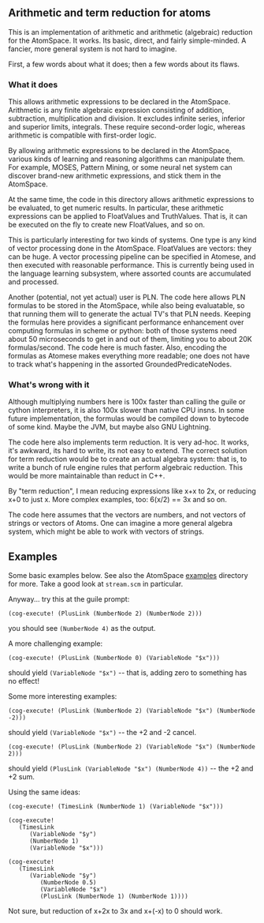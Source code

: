 
Arithmetic and term reduction for atoms
---------------------------------------

This is an implementation of arithmetic and arithmetic (algebraic)
reduction for the AtomSpace. It works. Its basic, direct, and fairly
simple-minded. A fancier, more general system is not hard to imagine.

First, a few words about what it does; then a few words about its flaws.

### What it does
This allows arithmetic expressions to be declared in the AtomSpace.
Arithmetic is any finite algebraic expression consisting of addition,
subtraction, multiplication and division. It excludes infinite series,
inferior and superior limits, integrals. These require second-order
logic, whereas arithmetic is compatible with first-order logic.

By allowing arithmetic expressions to be declared in the AtomSpace,
various kinds of learning and reasoning algorithms can manipulate them.
For example, MOSES, Pattern Mining, or some neural net system can
discover brand-new arithmetic expressions, and stick them in the
AtomSpace.

At the same time, the code in this directory allows arithmetic
expressions to be evaluated, to get numeric results. In particular,
these arithmetic expressions can be applied to FloatValues and
TruthValues. That is, it can be executed on the fly to create new
FloatValues, and so on.

This is particularly interesting for two kinds of systems. One type
is any kind of vector processing done in the AtomSpace. FloatValues
are vectors: they can be huge. A vector processing pipeline can be
specified in Atomese, and then executed with reasonable performance.
This is currently being used in the language learning subsystem,
where assorted counts are accumulated and processed.

Another (potential, not yet actual) user is PLN. The code here
allows PLN formulas to be stored in the AtomSpace, while also being
evaluatable, so that running them will to generate the actual TV's
that PLN needs. Keeping the formulas here provides a significant
performance enhancement over computing formulas in scheme or python:
both of those systems need about 50 microseconds to get in and out
of them, limiting you to about 20K formulas/second.  The code here
is much faster. Also, encoding the formulas as Atomese makes
everything more readable; one does not have to track what's happening
in the assorted GroundedPredicateNodes.

### What's wrong with it
Although multiplying numbers here is 100x faster than calling the guile
or cython interpreters, it is also 100x slower than native CPU insns.
In some future implementation, the formulas would be compiled down to
bytecode of some kind. Maybe the JVM, but maybe also GNU Lightning.

The code here also implements term reduction. It is very ad-hoc. It
works, it's awkward, its hard to write, its not easy to extend. The
correct solution for term reduction would be to create an actual algebra
system: that is, to write a bunch of rule engine rules that perform
algebraic reduction. This would be more maintainable than reduct in C++.

By "term reduction", I mean reducing expressions like x+x to 2x, or
reducing x+0 to just x. More complex examples, too: 6(x/2) == 3x and
so on.

The code here assumes that the vectors are numbers, and not vectors of
strings or vectors of Atoms. One can imagine a more general algebra
system, which might be able to work with vectors of strings.

## Examples
Some basic examples below. See also the AtomSpace
[examples](../../../examples/atomspace) directory for more.
Take a good look at `stream.scm` in particular.

Anyway... try this at the guile prompt:
```
(cog-execute! (PlusLink (NumberNode 2) (NumberNode 2)))
```

you should see `(NumberNode 4)` as the output.

A more challenging example:
```
(cog-execute! (PlusLink (NumberNode 0) (VariableNode "$x")))
```

should yield `(VariableNode "$x")` -- that is, adding zero to something
has no effect!

Some more interesting examples:
```
(cog-execute! (PlusLink (NumberNode 2) (VariableNode "$x") (NumberNode -2)))
```

should yield `(VariableNode "$x")` -- the +2 and -2 cancel.

```
(cog-execute! (PlusLink (NumberNode 2) (VariableNode "$x") (NumberNode 2)))
```

should yield `(PlusLink (VariableNode "$x") (NumberNode 4))` --
the +2 and +2 sum.

Using the same ideas:
```
(cog-execute! (TimesLink (NumberNode 1) (VariableNode "$x")))

(cog-execute!
   (TimesLink
      (VariableNode "$y")
      (NumberNode 1)
      (VariableNode "$x")))

(cog-execute!
   (TimesLink
      (VariableNode "$y")
         (NumberNode 0.5)
         (VariableNode "$x")
         (PlusLink (NumberNode 1) (NumberNode 1))))
```

Not sure, but reduction of x+2x to 3x and x+(-x) to 0 should work.

